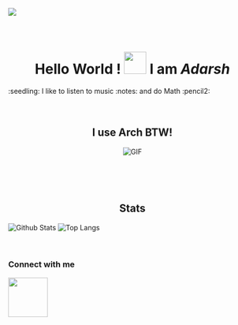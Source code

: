 ![](https://gifimage.net/wp-content/uploads/2017/10/discord-profile-picture-gif-3.gif)
<br><br><br>
<h1 align="center">Hello World ! <img src="https://raw.githubusercontent.com/MartinHeinz/MartinHeinz/master/wave.gif" width="45" height="45">
I am <b><i>Adarsh</i></b></h1>
:seedling: I like to listen to music :notes: and do Math :pencil2:
<br><br><br>
<h2 align="center"> I use Arch BTW! </h2>
<p align="center">
  <img align="center" alt="GIF" src="https://static.apester.com/user-images/66/66990c9c68ef205ac02683b905a15dc5.gif" />
</p>
<br><br><br>
<h2 align="center">Stats</h2>

![Github Stats](https://github-readme-stats.vercel.app/api?username=theCode-Breaker&show_icons=true&theme=github_dark)
![Top Langs](https://github-readme-stats.vercel.app/api/top-langs/?username=theCode-Breaker&layout=compact&show_icons=true&theme=github_dark)
<br><br><br>
<h3 align="left">Connect with me</h3>
<p align="left">
  <a href="https://discord.com/users/896349938034819163"><img height="80px" src="https://discord.c99.nl/widget/theme-4/896349938034819163.png"></a>
</p>
